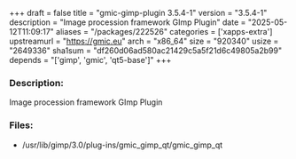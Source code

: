 +++
draft = false
title = "gmic-gimp-plugin 3.5.4-1"
version = "3.5.4-1"
description = "Image procession framework GImp Plugin"
date = "2025-05-12T11:09:17"
aliases = "/packages/222526"
categories = ['xapps-extra']
upstreamurl = "https://gmic.eu"
arch = "x86_64"
size = "920340"
usize = "2649336"
sha1sum = "df260d06ad580ac21429c5a5f21d6c49805a2b99"
depends = "['gimp', 'gmic', 'qt5-base']"
+++
### Description: 
Image procession framework GImp Plugin

### Files: 
* /usr/lib/gimp/3.0/plug-ins/gmic_gimp_qt/gmic_gimp_qt
